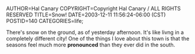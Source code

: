 AUTHOR=Hal Canary
COPYRIGHT=Copyright Hal Canary / ALL RIGHTS RESERVED
TITLE=Snow!
DATE=2003-12-11 11:56:24-06:00 (CST)
POSTID=140
CATEGORIES=life;

There's snow on the ground, as of yesterday afternoon. It's like livng in a completely different city! One of the things I love about this town is that the seasons feel much more **pronounced** than they ever did in the south.
